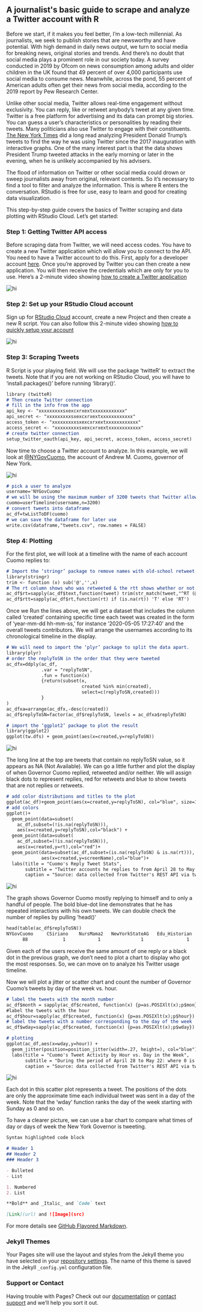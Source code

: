 ## A journalist's basic guide to scrape and analyze a Twitter account with R

Before we start, if it makes you feel better, I’m a low-tech millennial. 
As journalists, we seek to publish stories that are newsworthy and have potential. With high demand in daily news output, we turn to social media for breaking news, original stories and trends. And there’s no doubt that social media plays a prominent role in our society today. A survey conducted in 2019 by Ofcom on news consumption among adults and older children in the UK found that 49 percent of over 4,000 participants use social media to consume news. Meanwhile, across the pond, 55 percent of American adults often get their news from social media, according to the 2019 report by Pew Research Center.

Unlike other social media, Twitter allows real-time engagement without exclusivity. You can reply, like or retweet anybody’s tweet at any given time. Twitter is a free platform for advertising and its data can prompt big stories. You can guess a user’s characteristics or personalities by reading their tweets. Many politicians also use Twitter to engage with their constituents. [The New York Times](https://www.nytimes.com/interactive/2019/11/02/us/politics/trump-twitter-presidency.html) did a long read analyzing President Donald Trump’s tweets to find the way he was using Twitter since the 2017 inauguration with interactive graphs. One of the many interest part is that the data shows President Trump tweeted attacks in the early morning or later in the evening, when he is unlikely accompanied by his advisers.

The flood of information on Twitter or other social media could drown or sweep journalists away from original, relevant contents. So it’s necessary to find a tool to filter and analyze the information. This is where R enters the conversation. RStudio is free for use, easy to learn and good for creating data visualization.

This step-by-step guide covers the basics of Twitter scraping and data plotting with RStudio Cloud. Let’s get started:

### Step 1: Getting Twitter API access
Before scraping data from Twitter, we will need access codes. You have to create a new Twitter application which will allow you to connect to the API. You need to have a Twitter account to do this. First, apply for a developer account [here](https://developer.twitter.com/en/apply-for-access.html). Once you’re approved by Twitter you can then create a new application. You will then receive the credentials which are only for you to use.
Here’s a 2-minute video showing [how to create a Twitter application](https://www.youtube.com/watch?v=LpLYQz_3hA0&t=2s)

<img src="photo/Access-key.png" alt="hi" class="inline"/>

### Step 2: Set up your RStudio Cloud account 
Sign up for [RStudio Cloud](https://rstudio.cloud) account, create a new Project and then create a new R script.
You can also follow this 2-minute video showing [how to quickly setup your account](https://www.youtube.com/watch?v=U-pLWJO6-P4)

<img src="photo/new-R-script.png" alt="hi" class="inline"/>

### Step 3: Scraping Tweets
R Script is your playing field. We will use the package ‘twitteR’ to extract the tweets. Note that if you are not working on RStudio Cloud, you will have to ‘install.packages()’ before running ‘library()’.

```markdown
library (twitteR)
# Then create Twitter connection
# fill in the info from the app
api_key <- "xxxxxxxxxsxexcxrxextxxxxxxxxxxxx"
api_secret <- "xxxxxxxxxsxexcxrxextxxxxxxxxxxxx"
access_token <- "xxxxxxxxxsxexcxrxextxxxxxxxxxxxx"
access_secret <- "xxxxxxxxxsxexcxrxextxxxxxxxxxxxx"
# create twitter connection
setup_twitter_oauth(api_key, api_secret, access_token, access_secret)
```
Now time to choose a Twitter account to analyze. In this example, we will look at [@NYGovCuomo](https://twitter.com/NYGovCuomo), the account of Andrew M. Cuomo, governor of New York.

<img src="photo/cuomo.png" alt="hi" class="inline"/>

```markdown
# pick a user to analyze
username='NYGovCuomo'
# we will be using the maximum number of 3200 tweets that Twitter allows viewing
cuomo=userTimeline(username,n=3200)
# convert tweets into dataframe
ac_df=twListToDF(cuomo)
# we can save the dataframe for later use 
write.csv(dataframe,"tweets.csv", row.names = FALSE)
```

### Step 4: Plotting
For the first plot, we will look at a timeline with the name of each account Cuomo replies to:

```markdown
# Import the ‘stringr’ package to remove names with old-school retweet text or ‘RT’
library(stringr)
trim <- function (x) sub('@','',x)
# The rt column shows who was retweeted & the rtt shows whether or not it was a retweet
ac_df$rt=sapply(ac_df$text,function(tweet) trim(str_match(tweet,"^RT (@[[:alnum:]_]*)")[2]))
ac_df$rtt=sapply(ac_df$rt,function(rt) if (is.na(rt)) 'T' else 'RT')
```

Once we Run the lines above, we will get a dataset that includes the column called ‘created’ containing specific time each tweet was created in the form of ‘year-mm-dd hh-mm-ss,’ for instance ‘2020-05-05 17:27:40’ and the overall tweets contributors. We will arrange the usernames according to its chronological timeline in the display.

```markdown
# We will need to import the ‘plyr’ package to split the data apart.
library(plyr)
# order the replyToSN in the order that they were tweeted
ac_dfx=ddply(ac_df, 
             .var = "replyToSN", 
             .fun = function(x) 
             {return(subset(x, 
                            created %in% min(created),
                            select=c(replyToSN,created)))
             }
)
ac_dfxa=arrange(ac_dfx,-desc(created))
ac_df$replyToSN=factor(ac_df$replyToSN, levels = ac_dfxa$replyToSN)

# import the ‘ggplot2’ package to plot the result
library(ggplot2)
ggplot(tw.dfs) + geom_point(aes(x=created,y=replyToSN))
```

<img src="photo/pre-reply-stat.png" alt="hi" class="inline"/>

The long line at the top are tweets that contain no replyToSN value, so it appears as NA (Not Available). We can go a little further and plot the display of when Governor Cuomo replied, retweeted and/or neither. We will assign black dots to represent replies, red for retweets and blue to show tweets that are not replies or retweets. 

```markdown
# add color distributions and titles to the plot
ggplot(ac_df)+geom_point(aes(x=created,y=replyToSN), col="blue", size=1)
# add colors
ggplot()+
  geom_point(data=subset(
    ac_df,subset=(!is.na(replyToSN))),
    aes(x=created,y=replyToSN),col="black") + 
  geom_point(data=subset(
    ac_df,subset=(!is.na(replyToSN))),
    aes(x=created,y=rt),col="red")+
  geom_point(data=subset(ac_df,subset=(is.na(replyToSN) & is.na(rt))),
             aes(x=created,y=screenName),col="blue")+
  labs(title = "Cuomo's Reply Tweet Stats",
       subtitle = "Twitter accounts he replies to from April 28 to May 22",
       caption = "Source: data collected from Twitter's REST API via twitteR")
```
<img src="photo/reply-stats.png" alt="hi" class="inline"/>

The graph shows Governor Cuomo mostly replying to himself and to only a handful of people. The bold blue-dot line demonstrates that he has repeated interactions with his own tweets. We can double check the number of replies by pulling ‘head()’

```markdown
head(table(ac_df$replyToSN))
NYGovCuomo     CSiriano    NursMama2   NewYorkStateAG   Edu_Historian   OregonGovBrown          
      88             1            1               1                1                1
```

Given each of the users receive the same amount of one reply or a black dot in the previous graph, we don’t need to plot a chart to display who got the most responses. So, we can move on to analyze his Twitter usage timeline.

Now we will plot a jitter or scatter chart and count the number of Governor Cuomo’s tweets by day of the week vs. hour.

```markdown
# label the tweets with the month number
ac_df$month = sapply(ac_df$created, function(x) {p=as.POSIXlt(x);p$mon})
#label the tweets with the hour
ac_df$hour=sapply(ac_df$created, function(x) {p=as.POSIXlt(x);p$hour})
# label the tweets with a number corresponding to the day of the week
ac_df$wday=sapply(ac_df$created, function(x) {p=as.POSIXlt(x);p$wday})

# plotting
ggplot(ac_df,aes(x=wday,y=hour)) + 
  geom_jitter(position=position_jitter(width=.27, height=), col="blue") +
  labs(title = "Cuomo's Tweet Activity by Hour vs. Day in the Week",
       subtitle = "During the period of April 28 to May 22: where 0 is Sunday",
       caption = "Source: data collected from Twitter's REST API via twitteR")
```

<img src="photo/tweets-week.png" alt="hi" class="inline"/>

Each dot in this scatter plot represents a tweet. The positions of the dots are only the approximate time each individual tweet was sent in a day of the week. Note that the ‘wday’ function ranks the day of the week starting with Sunday as 0 and so on.

To have a clearer picture, we can use a bar chart to compare what times of day or days of week the New York Governor is tweeting.











```markdown
Syntax highlighted code block

# Header 1
## Header 2
### Header 3

- Bulleted
- List

1. Numbered
2. List

**Bold** and _Italic_ and `Code` text

[Link](url) and ![Image](src)
```

For more details see [GitHub Flavored Markdown](https://guides.github.com/features/mastering-markdown/).

### Jekyll Themes

Your Pages site will use the layout and styles from the Jekyll theme you have selected in your [repository settings](https://github.com/aczx321/data-project/settings). The name of this theme is saved in the Jekyll `_config.yml` configuration file.

### Support or Contact

Having trouble with Pages? Check out our [documentation](https://help.github.com/categories/github-pages-basics/) or [contact support](https://github.com/contact) and we’ll help you sort it out.
